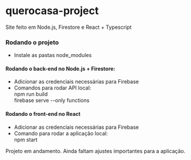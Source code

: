 # querocasa-project
Site feito em Node.js, Firestore e React + Typescript


### Rodando o projeto
* Instale as pastas node_modules

#### Rodando o back-end no Node.js + Firestore:
* Adicionar as credenciais necessárias para Firebase
* Comandos para rodar API local: <br/>
  npm run build <br/>
  firebase serve --only functions
  
  
#### Rodando o front-end no React
 * Adicionar as credenciais necessárias para Firebase
 * Comando para rodar a aplicação local: <br/>
  npm start



Projeto em andamento. Ainda faltam ajustes importantes para a aplicação.
